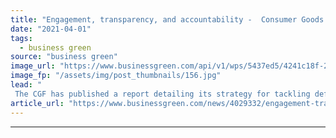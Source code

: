 ```yaml
---
title: "Engagement, transparency, and accountability -  Consumer Goods Forum launches blueprint to tackle global deforestation crisis"
date: "2021-04-01"
tags: 
  - business green
source: "business green"
image_url: "https://www.businessgreen.com/api/v1/wps/5437ed5/4241c18f-2e4e-43f4-8388-8c6ad4bc1788/5/Chaco-Paraguay-cattle-ranch-Presidente-Hayes-Province-185x114.jpg"
image_fp: "/assets/img/post_thumbnails/156.jpg"
lead: "
 The CGF has published a report detailing its strategy for tackling deforestation related to the production of four key agricultural commodities -  palm oil, soy, beef, and pulp and fibre-based packaging ..."
article_url: "https://www.businessgreen.com/news/4029332/engagement-transparency-accountability-consumer-forum-launches-blueprint-tackle-global-deforestation-crisis"
---
```


---

